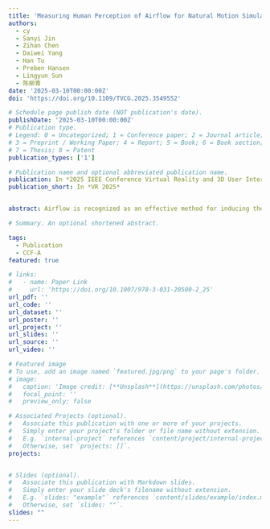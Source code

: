 ```yaml
---
title: 'Measuring Human Perception of Airflow for Natural Motion Simulation in Virtual Reality'
authors:
  - cy
  - Sanyi Jin
  - Zihan Chen
  - Daiwei Yang
  - Han Tu
  - Preben Hansen
  - Lingyun Sun
  - 陈柳青
date: '2025-03-10T00:00:00Z'
doi: 'https://doi.org/10.1109/TVCG.2025.3549552'

# Schedule page publish date (NOT publication's date).
publishDate: '2025-03-10T00:00:00Z'
# Publication type.
# Legend: 0 = Uncategorized; 1 = Conference paper; 2 = Journal article;
# 3 = Preprint / Working Paper; 4 = Report; 5 = Book; 6 = Book section;
# 7 = Thesis; 8 = Patent
publication_types: ['1']

# Publication name and optional abbreviated publication name.
publication: In *2025 IEEE Conference Virtual Reality and 3D User Interfaces*
publication_short: In *VR 2025*


abstract: Airflow is recognized as an effective method for inducing the illusion of self-motion (vection) and reducing motion sickness in virtual reality. However, the quantitative relationship between virtual motion and the airflow perceived as consistent with it has not been fully explored. To address this gap, this study conducted three experiments. In Experiment 1, we carried out a series of cross-modal matching tasks to establish the relationship between the speed of virtual motion and the airflow speed perceived as consistent with it, revealing a strong linear correlation. In Experiment 2, we introduced the concept of an “Airflow Gradient” to simulate the bodily sensation of curvilinear motion and examined the relationship between the radius and angular velocity of the motion and the difference in airflow speed between the left and right sides. The results indicated a linear relationship between the radius and the left-right airflow speed difference, while the angular velocity showed a near-quadratic pattern, similar to the centripetal acceleration formula. Based on these findings, Experiment 3 developed a dynamic airflow scheme and compared it with constant airflow and no-airflow conditions during locomotion tasks in a complex urban environment. The results demonstrated that dynamic airflow, which ensures consistency between visual and bodily vection, further reduces motion sickness, enhances presence, and provides a more natural and consistent virtual motion experience.

# Summary. An optional shortened abstract.

tags:
  - Publication
  - CCF-A
featured: true

# links:
#   - name: Paper Link
#     url: 'https://doi.org/10.1007/978-3-031-20500-2_25'
url_pdf: ''
url_code: ''
url_dataset: ''
url_poster: ''
url_project: ''
url_slides: ''
url_source: ''
url_video: ''

# Featured image
# To use, add an image named `featured.jpg/png` to your page's folder.
# image:
#   caption: 'Image credit: [**Unsplash**](https://unsplash.com/photos/pLCdAaMFLTE)'
#   focal_point: ''
#   preview_only: false

# Associated Projects (optional).
#   Associate this publication with one or more of your projects.
#   Simply enter your project's folder or file name without extension.
#   E.g. `internal-project` references `content/project/internal-project/index.md`.
#   Otherwise, set `projects: []`.
projects:


# Slides (optional).
#   Associate this publication with Markdown slides.
#   Simply enter your slide deck's filename without extension.
#   E.g. `slides: "example"` references `content/slides/example/index.md`.
#   Otherwise, set `slides: ""`.
slides: ""
---
```


<!-- {{% callout note %}}
Click the _Cite_ button above to demo the feature to enable visitors to import publication metadata into their reference management software.
{{% /callout %}}

Supplementary notes can be added here, including [code and math](https://wowchemy.com/docs/content/writing-markdown-latex/). -->
